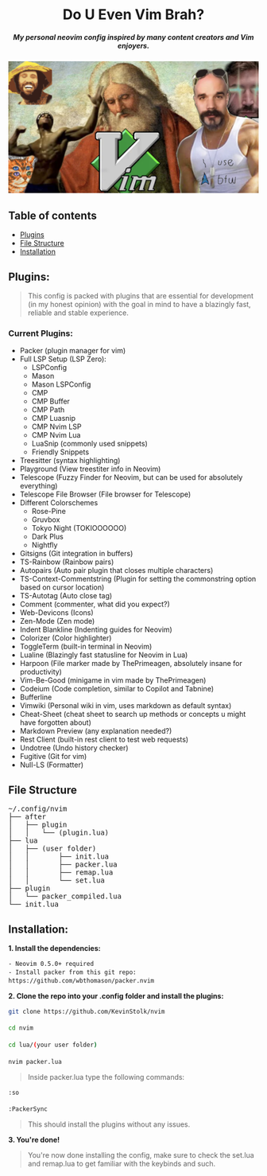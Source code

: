 <div align="center">

# Do U Even Vim Brah?

##### My personal neovim config inspired by many content creators and Vim enjoyers.</p>

</div>

![Neochad](neochad.png)

## Table of contents

- [Plugins](#plugins)
- [File Structure](#file%20structure)
- [Installation](#installation)

## Plugins:

> This config is packed with plugins that are essential for development (in my honest opinion) with the goal in mind to have a blazingly fast, reliable and stable experience.

### Current Plugins:

- Packer (plugin manager for vim)
- Full LSP Setup (LSP Zero):
  - LSPConfig
  - Mason
  - Mason LSPConfig
  - CMP
  - CMP Buffer
  - CMP Path
  - CMP Luasnip
  - CMP Nvim LSP
  - CMP Nvim Lua
  - LuaSnip (commonly used snippets)
  - Friendly Snippets
- Treesitter (syntax highlighting)
- Playground (View treestiter info in Neovim)
- Telescope (Fuzzy Finder for Neovim, but can be used for absolutely everything)
- Telescope File Browser (File browser for Telescope)
- Different Colorschemes
  - Rose-Pine
  - Gruvbox
  - Tokyo Night (TOKIOOOOOO)
  - Dark Plus
  - Nightfly
- Gitsigns (Git integration in buffers)
- TS-Rainbow (Rainbow pairs)
- Autopairs (Auto pair plugin that closes multiple characters)
- TS-Context-Commentstring (Plugin for setting the commonstring option based on cursor location)
- TS-Autotag (Auto close tag)
- Comment (commenter, what did you expect?)
- Web-Devicons (Icons)
- Zen-Mode (Zen mode)
- Indent Blankline (Indenting guides for Neovim)
- Colorizer (Color highlighter)
- ToggleTerm (built-in terminal in Neovim)
- Lualine (Blazingly fast statusline for Neovim in Lua)
- Harpoon (File marker made by ThePrimeagen, absolutely insane for productivity)
- Vim-Be-Good (minigame in vim made by ThePrimeagen)
- Codeium (Code completion, similar to Copilot and Tabnine)
- Bufferline
- Vimwiki (Personal wiki in vim, uses markdown as default syntax)
- Cheat-Sheet (cheat sheet to search up methods or concepts u might have forgotten about)
- Markdown Preview (any explanation needed?)
- Rest Client (built-in rest client to test web requests)
- Undotree (Undo history checker)
- Fugitive (Git for vim)
- Null-LS (Formatter)

## File Structure

<pre>
~/.config/nvim
├── after
│   ├── plugin
│   │   └── (plugin.lua)
├── lua
│   ├── (user folder)
│   │       ├── init.lua
│   │       ├── packer.lua
│   │       ├── remap.lua
│   │       └── set.lua
├── plugin
│   └── packer_compiled.lua
└── init.lua
</pre>

## Installation:

**1. Install the dependencies:**

```bash
- Neovim 0.5.0+ required
- Install packer from this git repo:
https://github.com/wbthomason/packer.nvim
```

**2. Clone the repo into your .config folder and install the plugins:**

```bash
git clone https://github.com/KevinStolk/nvim

cd nvim

cd lua/(your user folder)

nvim packer.lua
```

> Inside packer.lua type the following commands:

```bash
:so

:PackerSync
```

> This should install the plugins without any issues.

**3. You're done!**

> You're now done installing the config, make sure to check the set.lua and remap.lua
> to get familiar with the keybinds and such.
